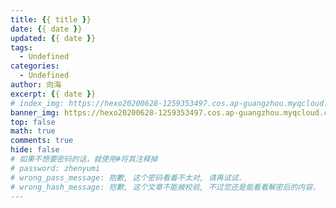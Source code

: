 ```yaml
---
title: {{ title }}
date: {{ date }}
updated: {{ date }}
tags:
  - Undefined
categories:
  - Undefined
author: 向海
excerpt: {{ date }}
# index_img: https://hexo20200628-1259353497.cos.ap-guangzhou.myqcloud.com/Others/Fluid/new%20post/new_post1.jpg
banner_img: https://hexo20200628-1259353497.cos.ap-guangzhou.myqcloud.com/Others/Fluid/post/post2.jpg
top: false
math: true
comments: true
hide: false
# 如果不想要密码的话，就使用#将其注释掉
# password: zhenyumi
# wrong_pass_message: 抱歉, 这个密码看着不太对, 请再试试. 
# wrong_hash_message: 抱歉, 这个文章不能被校验, 不过您还是能看看解密后的内容.
---
```


